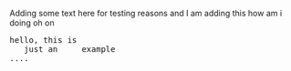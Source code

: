 Adding some text here for testing reasons
and I am adding this
how am i doing
oh on
<pre>
hello, this is
   just an     example
....
</pre>

